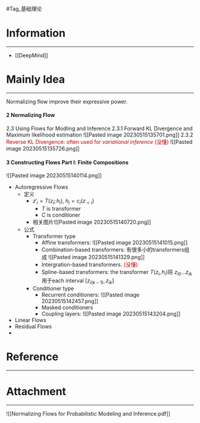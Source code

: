 #Tag_基础理论 
# Information
---
- [[DeepMind]]

# Mainly Idea
---
Normalizing flow improve their expressive power.

#### 2 Normalizing Flow
2.3 Using Flows for Modling and Inference
2.3.1 Forward KL Divergence and Maximum likelihood estimation
![[Pasted image 20230515135701.png]]
2.3.2 <font color="#c00000">Reverse KL Divergence: often used for *variational inference*</font> <font color="#c00000">(没懂)</font>
![[Pasted image 20230515135726.png]]
#### 3 Constructing Flows Part Ⅰ: Finite Compositions
![[Pasted image 20230515140114.png]]
- Autoregressive Flows
	- 定义
		- $z'_i = T(z_i;h_i)$, $h_i=c_i(z_{<i})$    
			- $T$ is transformer
			- $C$ is conditioner
		- 相关图片![[Pasted image 20230515140720.png]]
	- 公式
		- Transformer type
			- Affine transformers: ![[Pasted image 20230515141015.png]]
			- Combination-based transformers: 有很多小的transformers组成 ![[Pasted image 20230515141329.png]]
			- Intergration-based transformers. <font color="#c00000">(没懂)</font>
			- Spline-based transformers: the transformer $T(z_i, h_i)$将 $z_{i0}...z_{ik}$ 用于each interval $[z_{i(k-1)}, z_{ik}]$
		- Conditioner type
			- Recurrent conditioners: ![[Pasted image 20230515142457.png]]
			- Masked conditioners
			- Coupling layers: ![[Pasted image 20230515143204.png]]
- Linear Flows
- Residual Flows
- 
# Reference
---


# Attachment
---
![[Normalizing Flows for Probabilistic Modeling and Inference.pdf]]